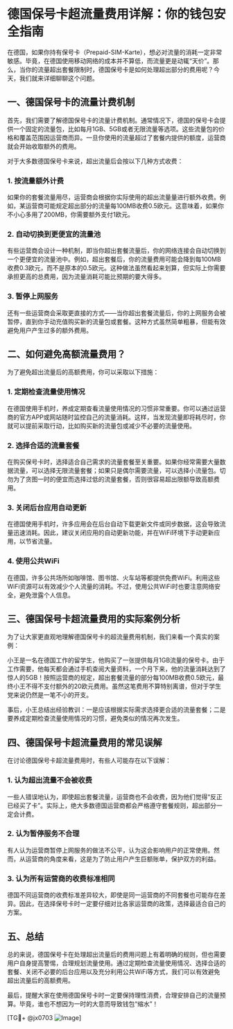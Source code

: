 # 德国保号卡超流量费用详解：你的钱包安全指南

在德国，如果你持有保号卡（Prepaid-SIM-Karte），想必对流量的消耗一定非常敏感。毕竟，在德国使用移动网络的成本并不算低，而流量更是动辄“天价”。那么，当你的流量超出套餐限制时，德国保号卡是如何处理超出部分的费用呢？今天，我们就来详细聊聊这个问题。

## 一、德国保号卡的流量计费机制

首先，我们需要了解德国保号卡的流量计费机制。通常情况下，德国的保号卡会提供一个固定的流量包，比如每月1GB、5GB或者无限流量等选项。这些流量包的价格和覆盖范围因运营商而异。一旦你使用的流量超过了套餐内提供的额度，运营商就会开始收取额外的费用。

对于大多数德国保号卡来说，超出流量后会按以下几种方式收费：

### 1. **按流量额外计费**
   如果你的套餐流量用尽，运营商会根据你实际使用的超出流量量进行额外收费。例如，某运营商可能规定超出部分的流量每100MB收费0.5欧元。这意味着，如果你不小心多用了200MB，你需要额外支付1欧元。

### 2. **自动切换到更便宜的流量池**
   有些运营商会设计一种机制，即当你超出套餐流量后，你的网络连接会自动切换到一个更便宜的流量池中。例如，超出套餐后，你的流量费用可能会降到每100MB收费0.3欧元，而不是原本的0.5欧元。这种做法虽然看起来划算，但实际上你需要承担更高的总费用，因为流量消耗可能比预期的要大得多。

### 3. **暂停上网服务**
   还有一些运营商会采取更直接的方式——当你超出套餐流量后，你的上网服务会被暂停，直到你手动充值购买新的流量包或套餐。这种方式虽然简单粗暴，但能有效避免用户产生过多的额外费用。

## 二、如何避免高额流量费用？

为了避免超出流量后的高额费用，你可以采取以下措施：

### 1. **定期检查流量使用情况**
   在德国使用手机时，养成定期查看流量使用情况的习惯非常重要。你可以通过运营商的官方APP或网站随时监控自己的流量消耗。这样，当发现流量即将耗尽时，你就可以提前采取行动，比如购买新的流量包或减少不必要的流量使用。

### 2. **选择合适的流量套餐**
   在购买保号卡时，选择适合自己需求的流量套餐至关重要。如果你经常需要大量数据流量，可以选择无限流量套餐；如果只是偶尔需要流量，可以选择小流量包。切勿为了贪图一时的便宜而选择过低的流量套餐，否则很容易超出限额导致高额费用。

### 3. **关闭后台应用自动更新**
   在德国使用手机时，许多应用会在后台自动下载更新文件或同步数据，这会导致流量迅速消耗。因此，建议关闭应用的自动更新功能，并在WiFi环境下手动更新应用，以节省流量。

### 4. **使用公共WiFi**
   在德国，许多公共场所如咖啡馆、图书馆、火车站等都提供免费WiFi。利用这些WiFi资源可以有效减少个人流量的消耗。不过，使用公共WiFi时也要注意网络安全，避免泄露个人信息。

## 三、德国保号卡超流量费用的实际案例分析

为了让大家更直观地理解德国保号卡的超流量费用机制，我们来看一个真实的案例：

小王是一名在德国工作的留学生，他购买了一张提供每月1GB流量的保号卡。由于工作需要，他每天都会通过手机查阅大量资料，一个月下来，他的流量消耗达到了惊人的5GB！按照运营商的规定，超出套餐流量的部分每100MB收费0.5欧元，最终小王不得不支付额外的20欧元费用。虽然这笔费用不算特别离谱，但对于学生党来说仍然是一笔不小的开支。

事后，小王总结出经验教训：一是应该根据实际需求选择更合适的流量套餐；二是要养成定期检查流量使用情况的习惯，避免类似的情况再次发生。

## 四、德国保号卡超流量费用的常见误解

在讨论德国保号卡超流量费用时，有些人可能存在以下误解：

### 1. **认为超出流量不会被收费**
   一些人错误地认为，即使超出套餐流量，运营商也不会收费，因为他们觉得“反正已经买了卡”。实际上，绝大多数德国运营商都会严格遵守套餐规则，超出部分一定会计费。

### 2. **认为暂停服务不合理**
   有人认为运营商暂停上网服务的做法不公平，认为这会影响用户的正常使用。然而，从运营商的角度来看，这是为了防止用户产生巨额账单，保护双方的利益。

### 3. **认为所有运营商的收费标准相同**
   德国不同运营商的收费标准差异较大，即使是同一运营商的不同套餐也可能存在差异。因此，在选择保号卡时一定要仔细对比各家运营商的政策，选择最适合自己的方案。

## 五、总结

总的来说，德国保号卡在处理超出流量后的费用问题上有着明确的规则，但也需要用户自身提高警惕，合理规划流量使用。通过定期检查流量使用情况、选择合适的套餐、关闭不必要的后台应用以及充分利用公共WiFi等方式，我们可以有效避免超出流量后的高额费用。

最后，提醒大家在使用德国保号卡时一定要保持理性消费，合理安排自己的流量预算。毕竟，谁也不想因为一时的大意而导致钱包“缩水”！

[TG💪+ @jx0703 ![Image](https://github.com/user-attachments/assets/dbca1d08-cadb-493c-b0ec-ad6f7a83f270)]